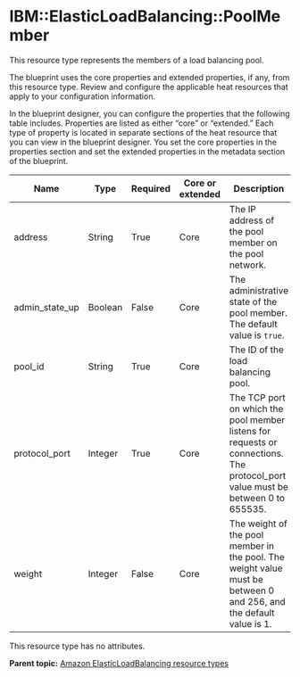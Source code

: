 # IBM::ElasticLoadBalancing::PoolMember

This resource type represents the members of a load balancing pool.

The blueprint uses the core properties and extended properties, if any, from this resource type. Review and configure the applicable heat resources that apply to your configuration information.

In the blueprint designer, you can configure the properties that the following table includes. Properties are listed as either “core” or “extended.” Each type of property is located in separate sections of the heat resource that you can view in the blueprint designer. You set the core properties in the properties section and set the extended properties in the metadata section of the blueprint.

|Name|Type|Required|Core or extended|Description|
|----|----|--------|----------------|-----------|
|address|String|True|Core|The IP address of the pool member on the pool network.|
|admin\_state\_up|Boolean|False|Core|The administrative state of the pool member. The default value is `true`.|
|pool\_id|String|True|Core|The ID of the load balancing pool.|
|protocol\_port|Integer|True|Core|The TCP port on which the pool member listens for requests or connections. The protocol\_port value must be between 0 to 655535.|
|weight|Integer|False|Core|The weight of the pool member in the pool. The weight value must be between 0 and 256, and the default value is 1.|

This resource type has no attributes.

**Parent topic:** [Amazon ElasticLoadBalancing resource types](../../com.edt.heat.reference.doc/topics/ref_heat_types_elasticloadbalancing_ov.md)

